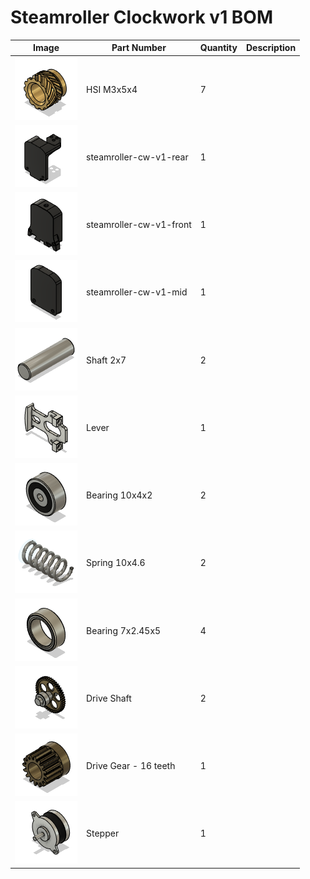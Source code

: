 # Steamroller Clockwork v1 BOM
|Image|Part Number|Quantity|Description|
|-|-|-|-|
|![](images/HSI%20M3x5x4.png)|HSI M3x5x4|7||
|![](images/steamroller-cw-v1-rear.png)|steamroller-cw-v1-rear|1||
|![](images/steamroller-cw-v1-front.png)|steamroller-cw-v1-front|1||
|![](images/steamroller-cw-v1-mid.png)|steamroller-cw-v1-mid|1||
|![](images/Shaft%202x7.png)|Shaft 2x7|2||
|![](images/Lever.png)|Lever|1||
|![](images/Bearing%2010x4x2.png)|Bearing 10x4x2|2||
|![](images/Spring%2010x4.6.png)|Spring 10x4.6|2||
|![](images/Bearing%207x2.45x5.png)|Bearing 7x2.45x5|4||
|![](images/Drive%20Shaft.png)|Drive Shaft|2||
|![](images/Drive%20Gear%20-%2016%20teeth.png)|Drive Gear - 16 teeth|1||
|![](images/Stepper.png)|Stepper|1||
